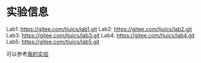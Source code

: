 # 实验信息

Lab1: https://gitee.com/tjuics/lab1.git
Lab2: https://gitee.com/tjuics/lab2.git
Lab3: https://gitee.com/tjuics/lab3.git
Lab4: https://gitee.com/tjuics/lab4.git
Lab5: https://gitee.com/tjuics/lab5.git



可以参考[我的实验](https://github.com/Frun1na/TJU-ICS-LAB)